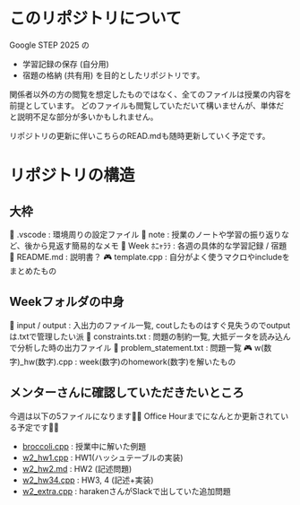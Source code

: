 # このリポジトリについて
Google STEP 2025 の
- 学習記録の保存 (自分用)
- 宿題の格納 (共有用)
を目的としたリポジトリです。

関係者以外の方の閲覧を想定したものではなく、全てのファイルは授業の内容を前提としています。
どのファイルも閲覧していただいて構いませんが、単体だと説明不足な部分が多いかもしれません。

リポジトリの更新に伴いこちらのREAD.mdも随時更新していく予定です。


# リポジトリの構造
## 大枠
📂 .vscode : 環境周りの設定ファイル
📂 note : 授業のノートや学習の振り返りなど、後から見返す簡易的なメモ
📂 Week ﾎﾆｬﾗﾗ : 各週の具体的な学習記録 / 宿題
📕 README.md : 説明書？
🎮 template.cpp : 自分がよく使うマクロやincludeをまとめたもの

## Weekフォルダの中身
📂 input / output : 入出力のファイル一覧, coutしたものはすぐ見失うのでoutputは.txtで管理したい派
📄 constraints.txt : 問題の制約一覧, 大抵データを読み込んで分析した時の出力ファイル
📄 problem_statement.txt : 問題一覧
🎮 w(数字)_hw(数字).cpp : week(数字)のhomework(数字)を解いたもの

## メンターさんに確認していただきたいところ
今週は以下の5ファイルになります🙇‍♀️ Office Hourまでになんとか更新されている予定です🙇‍♀️
- [broccoli.cpp](https://github.com/ponzudomo/google-step/blob/main/Week2/broccoli.cpp) : 授業中に解いた例題
- [w2_hw1.cpp](https://github.com/ponzudomo/google-step/blob/main/Week2/w2_hw1.cpp) : HW1(ハッシュテーブルの実装)
- [w2_hw2.md](https://github.com/ponzudomo/google-step/blob/main/Week2/w2_hw2.md) : HW2 (記述問題)
- [w2_hw34.cpp](https://github.com/ponzudomo/google-step/blob/main/Week2/w2_hw34.cpp) : HW3, 4 (記述+実装)
- [w2_extra.cpp](https://github.com/ponzudomo/google-step/blob/main/Week2/w2_extra.cpp) : harakenさんがSlackで出していた追加問題



